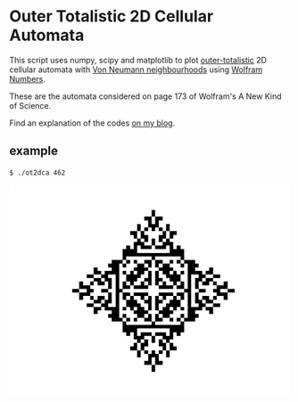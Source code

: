 # Outer Totalistic 2D Cellular Automata

This script uses numpy, scipy and matplotlib to plot
[outer-totalistic](http://mathworld.wolfram.com/Outer-TotalisticCellularAutomaton.html)
2D cellular automata with [Von Neumann
neighbourhoods](https://en.wikipedia.org/wiki/Von_Neumann_neighborhood) using
[Wolfram Numbers](https://mathematica.stackexchange.com/questions/153388/how-to-calculate-cellularautomaton-rule-numbers-in-higher-dimensions).

These are the automata considered on page 173 of Wolfram's A New Kind of Science.

Find an explanation of the codes [on my blog](https://imaginarypart284141230.wordpress.com/2019/10/07/2-dimensional-cellular-automata-wolfram-codes/).

## example

	$ ./ot2dca 462

![totalistic CA 462](https://github.com/williamholland/totalistic_2dca/blob/master/Figure_1.png)
